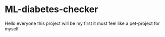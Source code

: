 # ML-diabetes-checker

Hello everyone this project will be my first it must feel like a pet-project for myself 
